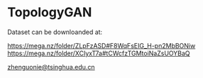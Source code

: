 # TopologyGAN

Dataset can be downloanded at:

https://mega.nz/folder/ZLpFzASD#F8WqFsEIG_H-pn2MbBONiw
https://mega.nz/folder/XCIyxT7a#tCWcfzTGMtoiNaZsUOYBaQ

zhenguonie@tsinghua.edu.cn
